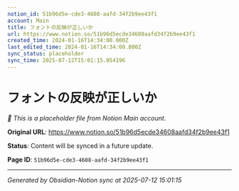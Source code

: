 ```yaml
---
notion_id: 51b96d5e-cde3-4608-aafd-34f2b9ee43f1
account: Main
title: フォントの反映が正しいか
url: https://www.notion.so/51b96d5ecde34608aafd34f2b9ee43f1
created_time: 2024-01-16T14:34:00.000Z
last_edited_time: 2024-01-16T14:34:00.000Z
sync_status: placeholder
sync_time: 2025-07-12T15:01:15.054196
---
```


# フォントの反映が正しいか

*🔄 This is a placeholder file from Notion Main account.*

**Original URL**: https://www.notion.so/51b96d5ecde34608aafd34f2b9ee43f1

**Status**: Content will be synced in a future update.

**Page ID**: `51b96d5e-cde3-4608-aafd-34f2b9ee43f1`

---

*Generated by Obsidian-Notion sync at 2025-07-12 15:01:15*
